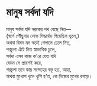 # মানুষ সর্বদা যদি

মানুষ সর্বদা যদি নরকের পথ বেছে নিত—  
(স্বর্গে পৌঁছুবার লোভ সিদ্ধার্থও গিয়েছিল ভুলে,)  
অথবা বিষম মদ স্বতই গেলাসে ঢেলে নিত,  
পরচুলা এঁটে নিত স্বাভাবিক চুলে,  
	সর্বদা এসব কাজ ক'রে যেত যদি  
		যেমন সে প্রায়শই করে,  
পরচুলা তবে কার সন্দেহের বস্তু হত, আহা,  
অথবা মুখোশ খুলে খুশি হ'ত, কে নিজের মুখের রগড়ে।